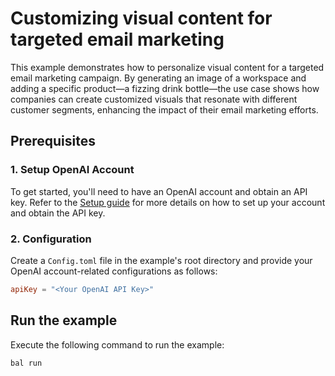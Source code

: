 # Customizing visual content for targeted email marketing

This example demonstrates how to personalize visual content for a targeted email marketing campaign. By generating an image of a workspace and adding a specific product—a fizzing drink bottle—the use case shows how companies can create customized visuals that resonate with different customer segments, enhancing the impact of their email marketing efforts.

## Prerequisites

### 1. Setup OpenAI Account
To get started, you'll need to have an OpenAI account and obtain an API key. Refer to the [Setup guide](https://central.ballerina.io/ballerinax/openai.images/latest#prerequisites) for more details on how to set up your account and obtain the API key.

### 2. Configuration
Create a `Config.toml` file in the example's root directory and provide your OpenAI account-related configurations as follows:

```toml
apiKey = "<Your OpenAI API Key>"
```

## Run the example

Execute the following command to run the example:

```bash
bal run
```
